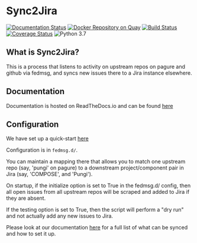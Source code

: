 # Sync2Jira

[![Documentation Status](https://readthedocs.org/projects/sync2jira/badge/?version=master)](https://sync2jira.readthedocs.io/en/master/?badge=master)
[![Docker Repository on Quay](https://quay.io/repository/redhat-aqe/sync2jira/status "Docker Repository on Quay")](https://quay.io/repository/redhat-aqe/sync2jira)
[![Build Status](https://travis-ci.org/sidpremkumar/Sync2Jira.svg?branch=master)](https://travis-ci.org/sidpremkumar/Sync2Jira)
[![Coverage Status](https://coveralls.io/repos/github/sidpremkumar/Sync2Jira/badge.svg?branch=add-coverage-badge)](https://coveralls.io/github/sidpremkumar/Sync2Jira?branch=add-coverage-badge)
![Python 3.7](https://img.shields.io/badge/python-3.7-blue.svg)
## What is Sync2Jira?
This is a process that listens to activity on upstream repos on pagure and
github via fedmsg, and syncs new issues there to a Jira instance elsewhere.


## Documentation
Documentation is hosted on ReadTheDocs.io and can be found [here](https://sync2jira.readthedocs.io/en/latest/)

## Configuration

We have set up a quick-start [here](https://sync2jira.readthedocs.io/en/master/quickstart.html)

Configuration is in `fedmsg.d/`.

You can maintain a mapping there that allows you to match one upstream repo (say, 'pungi' on pagure) to a downstream project/component pair in Jira (say, 'COMPOSE', and 'Pungi').

On startup, if the initialize option is set to True in the fedmsg.d/ config, then all open issues from all upstream repos will be scraped and added to Jira if they are absent.

If the testing option is set to True, then the script will perform a "dry run" and not actually add any new issues to Jira.

Please look at our documentation [here](https://sync2jira.readthedocs.io/en/master/config-file.html) for a full list of what can be synced and how to set it up. 